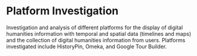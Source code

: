 # Platform Investigation

Investigation and analysis of different platforms for the display of digital
humanities information with temporal and spatial data (timelines and maps) and
the collection of digital humanities information from users. Platforms
investigated include HistoryPin, Omeka, and Google Tour Builder.